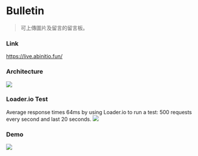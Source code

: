 # Bulletin
> 可上傳圖片及留言的留言板。

### Link
https://live.abinitio.fun/

### Architecture
![][architecture]

[architecture]:./readme/Architecture.jpg

### Loader.io Test
Average response times 64ms by using Loader.io to run a test: 500 requests every second and last 20 seconds.
![][loadio]

[loadio]:./readme/loadio.jpg
### Demo
![][demo]

[demo]:./readme/demo.jpg